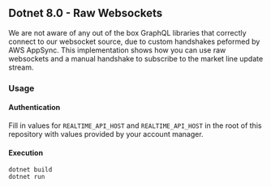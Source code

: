 ## Dotnet 8.0 - Raw Websockets

We are not aware of any out of the box GraphQL libraries that correctly connect to our websocket source, due to custom handshakes peformed by AWS AppSync.  This implementation shows how you can use raw websockets and a manual handshake to subscribe to the market line update stream.

### Usage

#### Authentication

Fill in values for `REALTIME_API_HOST` and `REALTIME_API_HOST` in the root of this repository with values provided by your account manager.

#### Execution

```
dotnet build
dotnet run
```